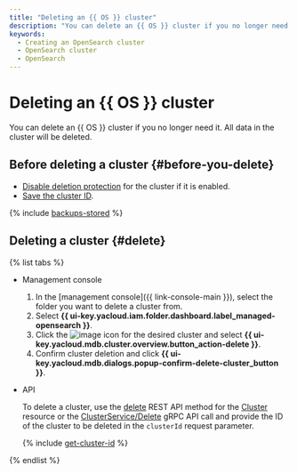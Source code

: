 ```yaml
---
title: "Deleting an {{ OS }} cluster"
description: "You can delete an {{ OS }} cluster if you no longer need it. All data in the cluster will be deleted. In the management console, select the folder you want to delete a cluster from."
keywords:
  - Creating an OpenSearch cluster
  - OpenSearch cluster
  - OpenSearch
---
```


# Deleting an {{ OS }} cluster

You can delete an {{ OS }} cluster if you no longer need it. All data in the cluster will be deleted.

## Before deleting a cluster {#before-you-delete}

* [Disable deletion protection](update.md) for the cluster if it is enabled.
* [Save the cluster ID](cluster-list.md#list-clusters).

{% include [backups-stored](../../_includes/mdb/backups-stored.md) %}

## Deleting a cluster {#delete}

{% list tabs %}

- Management console

   1. In the [management console]({{ link-console-main }}), select the folder you want to delete a cluster from.
   1. Select **{{ ui-key.yacloud.iam.folder.dashboard.label_managed-opensearch }}**.
   1. Click the ![image](../../_assets/options.svg) icon for the desired cluster and select **{{ ui-key.yacloud.mdb.cluster.overview.button_action-delete }}**.
   1. Confirm cluster deletion and click **{{ ui-key.yacloud.mdb.dialogs.popup-confirm-delete-cluster_button }}**.

- API

   To delete a cluster, use the [delete](../api-ref/Cluster/delete.md) REST API method for the [Cluster](../api-ref/Cluster/index.md) resource or the [ClusterService/Delete](../api-ref/grpc/cluster_service.md#Delete) gRPC API call and provide the ID of the cluster to be deleted in the `clusterId` request parameter.

   {% include [get-cluster-id](../../_includes/managed-opensearch/get-cluster-id.md) %}

{% endlist %}
